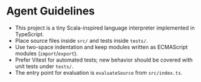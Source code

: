 # Agent Guidelines

- This project is a tiny Scala-inspired language interpreter implemented in TypeScript.
- Place source files inside `src/` and tests inside `tests/`.
- Use two-space indentation and keep modules written as ECMAScript modules (`import`/`export`).
- Prefer Vitest for automated tests; new behavior should be covered with unit tests under `tests/`.
- The entry point for evaluation is `evaluateSource` from `src/index.ts`.
